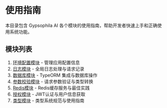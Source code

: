 # 使用指南

本目录包含 Gypsophila AI 各个模块的使用指南，帮助开发者快速上手和正确使用系统功能。

## 模块列表

1. [环境配置模块](./01-环境配置模块.md) - 管理应用配置信息
2. [日志模块](./02-日志模块.md) - 全局日志处理与请求记录
3. [数据库模块](./03-数据库模块.md) - TypeORM 集成与数据库操作
4. [参数校验模块](./04-参数校验模块.md) - 请求参数验证与类型转换
5. [Redis模块](./05-Redis模块.md) - Redis缓存服务与最佳实践
6. [授权模块](./06-授权模块.md) - JWT认证与用户信息获取
7. [类型模块](./07-类型模块.md) - 类型系统规范与使用指南
